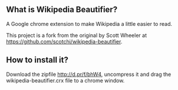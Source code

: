 ## What is Wikipedia Beautifier?
A Google chrome extension to make Wikipedia a little easier to read.

This project is a fork from the original by Scott Wheeler at https://github.com/scotchi/wikipedia-beautifier.

## How to install it?

Download the zipfile http://d.pr/f/bhW4, uncompress it and drag the wikipedia-beautifier.crx file to a chrome window.
